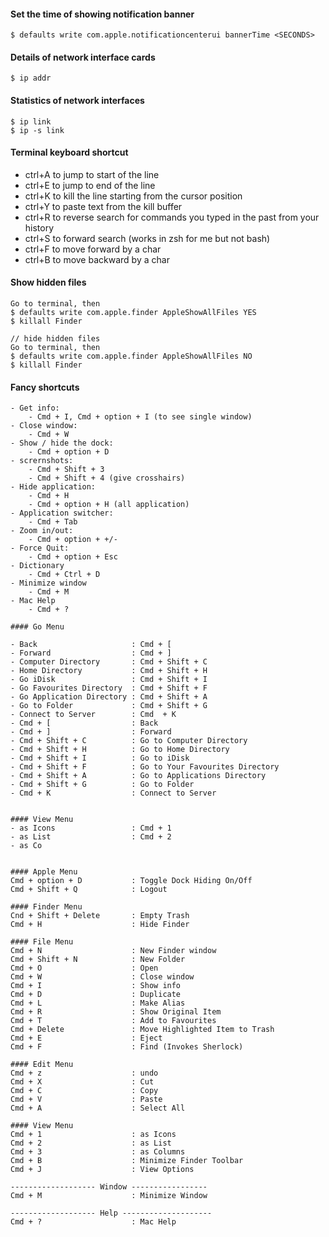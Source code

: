 
#### Set the time of showing notification banner
`$ defaults write com.apple.notificationcenterui bannerTime <SECONDS>`

#### Details of network interface cards
`$ ip addr`

#### Statistics of network interfaces
```
$ ip link
$ ip -s link
```
#### Terminal keyboard shortcut
- ctrl+A to jump to start of the line
- ctrl+E to jump to end of the line
- ctrl+K to kill the line starting from the cursor position
- ctrl+Y to paste text from the kill buffer
- ctrl+R to reverse search for commands you typed in the past from your history
- ctrl+S to forward search (works in zsh for me but not bash)
- ctrl+F to move forward by a char
- ctrl+B to move backward by a char

#### Show hidden files
```
Go to terminal, then
$ defaults write com.apple.finder AppleShowAllFiles YES
$ killall Finder

// hide hidden files
Go to terminal, then
$ defaults write com.apple.finder AppleShowAllFiles NO
$ killall Finder
```
#### Fancy shortcuts
```
- Get info:
   	- Cmd + I, Cmd + option + I (to see single window)
- Close window:
   	- Cmd + W
- Show / hide the dock:
	- Cmd + option + D
- scrernshots:
    - Cmd + Shift + 3
    - Cmd + Shift + 4 (give crosshairs)
- Hide application:
	- Cmd + H
	- Cmd + option + H (all application)
- Application switcher:
	- Cmd + Tab
- Zoom in/out:
	- Cmd + option + +/-
- Force Quit:
	- Cmd + option + Esc
- Dictionary
	- Cmd + Ctrl + D
- Minimize window
	- Cmd + M
- Mac Help
	- Cmd + ?

#### Go Menu

- Back                     : Cmd + [
- Forward                  : Cmd + ]
- Computer Directory       : Cmd + Shift + C
- Home Directory           : Cmd + Shift + H
- Go iDisk                 : Cmd + Shift + I
- Go Favourites Directory  : Cmd + Shift + F
- Go Application Directory : Cmd + Shift + A
- Go to Folder             : Cmd + Shift + G
- Connect to Server        : Cmd  + K
- Cmd + [                  : Back
- Cmd + ]                  : Forward
- Cmd + Shift + C          : Go to Computer Directory
- Cmd + Shift + H          : Go to Home Directory
- Cmd + Shift + I          : Go to iDisk
- Cmd + Shift + F          : Go to Your Favourites Directory
- Cmd + Shift + A          : Go to Applications Directory
- Cmd + Shift + G          : Go to Folder
- Cmd + K                  : Connect to Server


#### View Menu
- as Icons                 : Cmd + 1
- as List                  : Cmd + 2
- as Co


#### Apple Menu
Cmd + option + D           : Toggle Dock Hiding On/Off
Cmd + Shift + Q            : Logout

#### Finder Menu
Cnd + Shift + Delete       : Empty Trash
Cmd + H                    : Hide Finder

#### File Menu
Cmd + N                    : New Finder window
Cmd + Shift + N            : New Folder
Cmd + O                    : Open
Cmd + W                    : Close window
Cmd + I                    : Show info
Cmd + D                    : Duplicate
Cmd + L                    : Make Alias
Cmd + R                    : Show Original Item
Cmd + T                    : Add to Favourites
Cmd + Delete               : Move Highlighted Item to Trash
Cmd + E                    : Eject
Cmd + F                    : Find (Invokes Sherlock)

#### Edit Menu
Cmd + z                    : undo
Cmd + X                    : Cut
Cmd + C                    : Copy
Cmd + V                    : Paste
Cmd + A                    : Select All

#### View Menu
Cmd + 1                    : as Icons
Cmd + 2                    : as List
Cmd + 3                    : as Columns
Cmd + B                    : Minimize Finder Toolbar
Cmd + J                    : View Options

------------------- Window -----------------
Cmd + M                    : Minimize Window

------------------- Help --------------------
Cmd + ?                    : Mac Help
```




